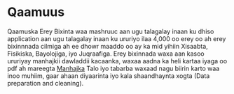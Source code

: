 # Qaamuus
Qaamuska Erey Bixinta waa mashruuc aan ugu talagalay inaan ku dhiso application aan ugu talagalay inaan ku ururiyo ilaa 4,000 oo erey oo ah erey bixinnnada cilmiga ah ee dhowr maaddo oo ay ka mid yihiin Xisaabta, Fisikiska, Bayolojiga, iyo Juqraafiga. 
Erey bixinnada waxa aan kasoo ururiyay manhajkii dawladdii kacaanka, waxaa aadna ka heli kartaa iyaga oo pdf ah mareegta [Manhajka](manhajka.com)
Talo iyo tabarba waxaad nagu biirin karto waa inoo muhiim, gaar ahaan diyaarinta iyo kala shaandhaynta xogta (Data preparation and cleaning).
